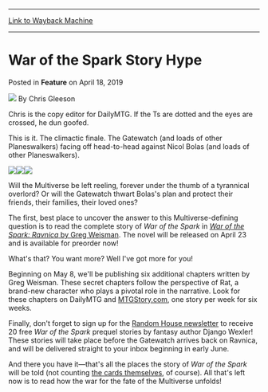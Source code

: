 
---
[Link to Wayback Machine](https://web.archive.org/web/20190509013827/https://magic.wizards.com/en/articles/archive/feature/war-spark-story-hype-2019-04-18)

[_metadata_:wayback_url]:- "https://magic.wizards.com/en/articles/archive/feature/war-spark-story-hype-2019-04-18"
[_metadata_:wayback_raw_url]:- "https://web.archive.org/web/20190509013827id_/https://magic.wizards.com/en/articles/archive/feature/war-spark-story-hype-2019-04-18"
[_metadata_:wayback_capture_timestamp]:- "2019-05-09 01:38:27+00:00"
[_metadata_:description]:- "The war for the fate of the Multiverse is about to begin!"
[_metadata_:generator]:- "Drupal 7 (http://drupal.org)"
---


War of the Spark Story Hype
===========================



 Posted in **Feature**
 on April 18, 2019 






![](https://media.magic.wizards.com/styles/auth_small/public/images/person/author_Gleeson.jpg)
By Chris Gleeson




 Chris is the copy editor for DailyMTG. If the Ts are dotted and the eyes are crossed, he dun goofed. 






This is it. The climactic finale. The Gatewatch (and loads of other Planeswalkers) facing off head-to-head against Nicol Bolas (and loads of other Planeswalkers).






[![](https://media.magic.wizards.com/MTGA_BannerAd_PlayNow-850x90.jpg)![](https://media.magic.wizards.com/MTGA_BannerAd_PlayNow-300x90.jpg)![](https://media.magic.wizards.com/MTGA_BannerAd_PlayNow-748x90.jpg)](https://magic.wizards.com/en/mtgarena?inline)

Will the Multiverse be left reeling, forever under the thumb of a tyrannical overlord? Or will the Gatewatch thwart Bolas's plan and protect their friends, their families, their loved ones?


The first, best place to uncover the answer to this Multiverse-defining question is to read the complete story of *War of the Spark* in [*War of the Spark: Ravnica* by Greg Weisman](https://www.penguinrandomhouse.com/books/595014/war-of-the-spark-ravnica-magic-the-gathering-by-greg-weisman/9781984817457/). The novel will be released on April 23 and is available for preorder now!


What's that? You want more? Well I've got more for you!


Beginning on May 8, we'll be publishing six additional chapters written by Greg Weisman. These secret chapters follow the perspective of Rat, a brand-new character who plays a pivotal role in the narrative. Look for these chapters on DailyMTG and [MTGStory.com](https://magic.wizards.com/en/story), one story per week for six weeks.


Finally, don't forget to sign up for the [Random House newsletter](http://www.randomhousebooks.com/campaign/magic-gathering-newsletter/) to receive 20 free *War of the Spark* prequel stories by fantasy author Django Wexler! These stories will take place before the Gatewatch arrives back on Ravnica, and will be delivered straight to your inbox beginning in early June.


And there you have it—that's all the places the story of *War of the Spark* will be told (not counting [the cards themselves](https://magic.wizards.com/articles/archive/war-spark-story-scenes-2019-04-01), of course). All that's left now is to read how the war for the fate of the Multiverse unfolds!







